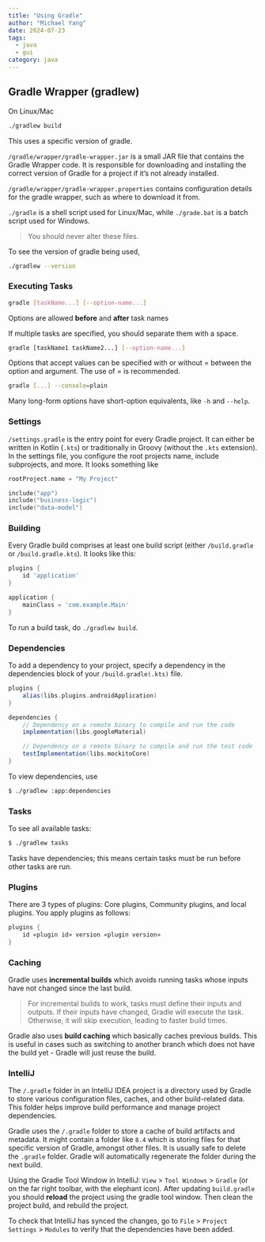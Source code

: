 ```yaml
---
title: "Using Gradle"
author: "Michael Yang"
date: 2024-07-23
tags:
  - java
  - gui
category: java
---
```


## Gradle Wrapper (gradlew)

On Linux/Mac

```bash
./gradlew build
```

This uses a specific version of gradle.

`/gradle/wrapper/gradle-wrapper.jar` is a small JAR file that contains the Gradle Wrapper code. It is responsible for downloading and installing the correct version of Gradle for a project if it’s not already installed.

`/gradle/wrapper/gradle-wrapper.properties` contains configuration details for the gradle wrapper, such as where to download it from.

`./gradle` is a shell script used for Linux/Mac, while `./grade.bat` is a batch script used for Windows.

> You should never alter these files.

To see the version of gradle being used,

```bash
./gradlew --version
```

### Executing Tasks

```bash
gradle [taskName...] [--option-name...]
```

Options are allowed **before** and **after** task names

If multiple tasks are specified, you should separate them with a space.

```bash
gradle [taskName1 taskName2...] [--option-name...]
```

Options that accept values can be specified with or without = between the option and argument. The use of = is recommended.

```bash
gradle [...] --console=plain
```

Many long-form options have short-option equivalents, like `-h` and `--help`.

### Settings

`/settings.gradle` is the entry point for every Gradle project. It can either be written in Kotlin (`.kts`) or traditionally in Groovy (without the `.kts` extension). In the settings file, you configure the root projects name, include subprojects, and more. It looks something like

```kotlin
rootProject.name = "My Project"

include("app")
include("business-logic")
include("data-model")
```

### Building

Every Gradle build comprises at least one build script (either `/build.gradle` or `/build.gradle.kts`). It looks like this:

```groovy
plugins {
    id 'application'
}

application {
    mainClass = 'com.example.Main'
}
```

To run a build task, do `./gradlew build`.

### Dependencies

To add a dependency to your project, specify a dependency in the dependencies block of your `/build.gradle(.kts)` file.

```groovy
plugins {
    alias(libs.plugins.androidApplication)
}

dependencies {
    // Dependency on a remote binary to compile and run the code
    implementation(libs.googleMaterial)

    // Dependency on a remote binary to compile and run the test code
    testImplementation(libs.mockitoCore)
}
```

To view dependencies, use

```bash
$ ./gradlew :app:dependencies
```

### Tasks

To see all available tasks:

```bash
$ ./gradlew tasks
```

Tasks have dependencies; this means certain tasks must be run before other tasks are run.

### Plugins

There are 3 types of plugins: Core plugins, Community plugins, and local plugins. You apply plugins as follows:

```groovy
plugins {
    id «plugin id» version «plugin version»
}
```

### Caching

Gradle uses **incremental builds** which avoids running tasks whose inputs have not changed since the last build.

> For incremental builds to work, tasks must define their inputs and outputs. If their inputs have changed, Gradle will execute the task. Otherwise, it will skip execution, leading to faster build times.

Gradle also uses **build caching** which basically caches previous builds. This is useful in cases such as switching to another branch which does not have the build yet - Gradle will just reuse the build.

### IntelliJ

The `/.gradle` folder in an IntelliJ IDEA project is a directory used by Gradle to store various configuration files, caches, and other build-related data. This folder helps improve build performance and manage project dependencies.

Gradle uses the `/.gradle` folder to store a cache of build artifacts and metadata. It might contain a folder like `8.4` which is storing files for that specific version of Gradle, amongst other files. It is usually safe to delete the `.gradle` folder. Gradle will automatically regenerate the folder during the next build.

Using the Gradle Tool Window in IntelliJ: `View` > `Tool Windows` > `Gradle` (or on the far right toolbar, with the elephant icon). After updating `build.gradle` you should **reload** the project using the gradle tool window. Then clean the project build, and rebuild the project.

To check that IntelliJ has synced the changes, go to `File` > `Project Settings` > `Modules` to verify that the dependencies have been added.
